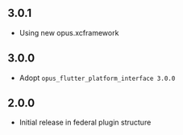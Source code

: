 ## 3.0.1
* Using new opus.xcframework
## 3.0.0
* Adopt `opus_flutter_platform_interface 3.0.0`
## 2.0.0
* Initial release in federal plugin structure
